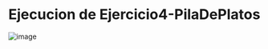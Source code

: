 # Ejecucion de Ejercicio4-PilaDePlatos

![image](https://github.com/AngelNava1029/ESTRUCTURAS-DE-DATOS-APLICADAS-/assets/122839982/30899a8f-a207-4933-a444-fa88ecf3126b)
